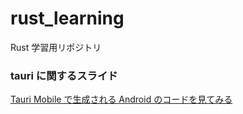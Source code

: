# rust_learning

Rust 学習用リポジトリ

### tauri に関するスライド

[Tauri Mobile で生成される Android のコードを見てみる](https://speakerdeck.com/hkusu/tauri-mobile-desheng-cheng-sareru-android-nokodowojian-temiru)
